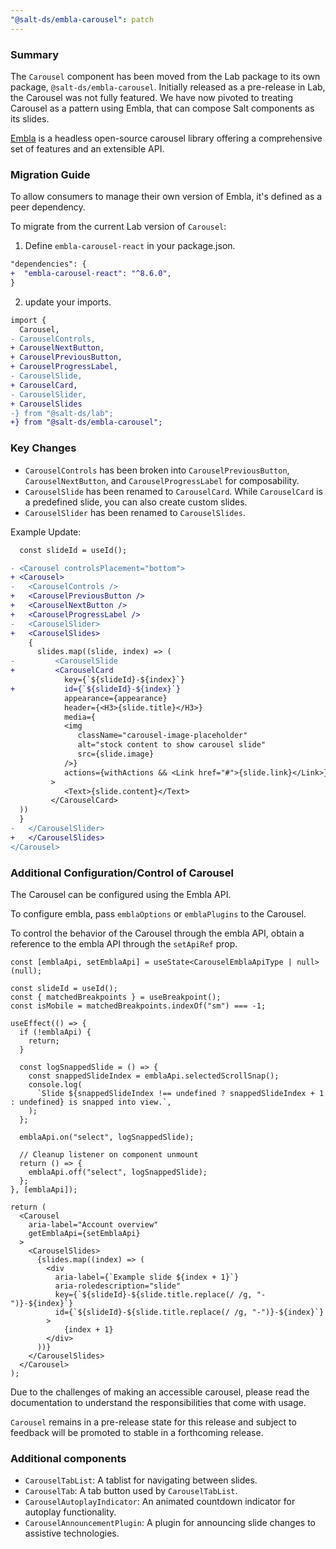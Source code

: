 ```yaml
---
"@salt-ds/embla-carousel": patch
---
```


### Summary

The `Carousel` component has been moved from the Lab package to its own package, `@salt-ds/embla-carousel`.
Initially released as a pre-release in Lab, the Carousel was not fully featured. We have now pivoted to treating Carousel as a pattern using Embla, that can compose Salt components as its slides.

[Embla](https://www.embla-carousel.com) is a headless open-source carousel library offering a comprehensive set of features and an extensible API.

### Migration Guide

To allow consumers to manage their own version of Embla, it's defined as a peer dependency.

To migrate from the current Lab version of `Carousel`:

1. Define `embla-carousel-react` in your package.json.

```diff
"dependencies": {
+  "embla-carousel-react": "^8.6.0",
}
```

2. update your imports.

```diff
import {
  Carousel,
- CarouselControls,
+ CarouselNextButton,
+ CarouselPreviousButton,
+ CarouselProgressLabel,
- CarouselSlide,
+ CarouselCard,
- CarouselSlider,
+ CarouselSlides
-} from "@salt-ds/lab";
+} from "@salt-ds/embla-carousel";
```

### Key Changes

- `CarouselControls` has been broken into `CarouselPreviousButton`, `CarouselNextButton`, and `CarouselProgressLabel` for composability.
- `CarouselSlide` has been renamed to `CarouselCard`. While `CarouselCard` is a predefined slide, you can also create custom slides.
- `CarouselSlider` has been renamed to `CarouselSlides`.

Example Update:

```diff
  const slideId = useId();

- <Carousel controlsPlacement="bottom">
+ <Carousel>
-   <CarouselControls />
+   <CarouselPreviousButton />
+   <CarouselNextButton />
+   <CarouselProgressLabel />
-   <CarouselSlider>
+   <CarouselSlides>
    {
      slides.map((slide, index) => (
-         <CarouselSlide
+         <CarouselCard
            key={`${slideId}-${index}`}
+           id={`${slideId}-${index}`}
            appearance={appearance}
            header={<H3>{slide.title}</H3>}
            media={
            <img
               className="carousel-image-placeholder"
               alt="stock content to show carousel slide"
               src={slide.image}
            />}
            actions={withActions && <Link href="#">{slide.link}</Link>}
         >
            <Text>{slide.content}</Text>
         </CarouselCard>
  ))
  }
-   </CarouselSlider>
+   </CarouselSlides>
</Carousel>
```

### Additional Configuration/Control of Carousel

The Carousel can be configured using the Embla API.

To configure embla, pass `emblaOptions` or `emblaPlugins` to the Carousel.

To control the behavior of the Carousel through the embla API, obtain a reference to the embla API through the `setApiRef` prop.

```
const [emblaApi, setEmblaApi] = useState<CarouselEmblaApiType | null>(null);

const slideId = useId();
const { matchedBreakpoints } = useBreakpoint();
const isMobile = matchedBreakpoints.indexOf("sm") === -1;

useEffect(() => {
  if (!emblaApi) {
    return;
  }

  const logSnappedSlide = () => {
    const snappedSlideIndex = emblaApi.selectedScrollSnap();
    console.log(
      `Slide ${snappedSlideIndex !== undefined ? snappedSlideIndex + 1 : undefined} is snapped into view.`,
    );
  };

  emblaApi.on("select", logSnappedSlide);

  // Cleanup listener on component unmount
  return () => {
    emblaApi.off("select", logSnappedSlide);
  };
}, [emblaApi]);

return (
  <Carousel
    aria-label="Account overview"
    getEmblaApi={setEmblaApi}
  >
    <CarouselSlides>
      {slides.map((index) => (
        <div
          aria-label={`Example slide ${index + 1}`}
          aria-roledescription="slide"
          key={`${slideId}-${slide.title.replace(/ /g, "-")}-${index}`}
          id={`${slideId}-${slide.title.replace(/ /g, "-")}-${index}`}
        >
            {index + 1}
        </div>
      ))}
    </CarouselSlides>
  </Carousel>
);
```

Due to the challenges of making an accessible carousel, please read the documentation to understand the responsibilities that come with usage.

`Carousel` remains in a pre-release state for this release and subject to feedback will be promoted to stable in a forthcoming release.

### Additional components

- `CarouselTabList`: A tablist for navigating between slides.
- `CarouselTab`: A tab button used by `CarouselTabList`.
- `CarouselAutoplayIndicator`: An animated countdown indicator for autoplay functionality.
- `CarouselAnnouncementPlugin`: A plugin for announcing slide changes to assistive technologies.
